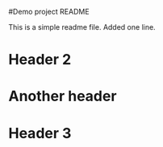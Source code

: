 #Demo project README

This is a simple readme file.
Added one line.

# Header 2

# Another header

# Header 3